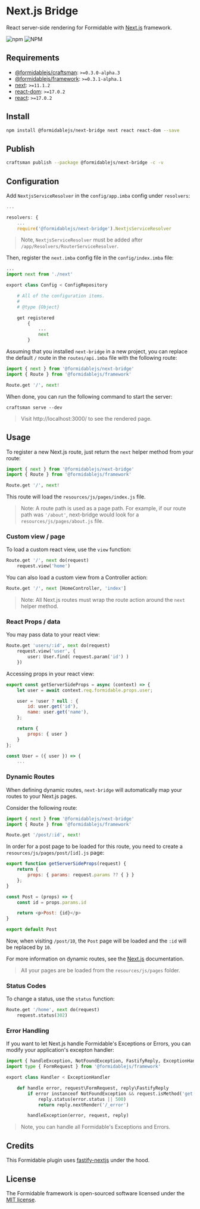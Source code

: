 # Next.js Bridge

React server-side rendering for Formidable with [Next.js](https://nextjs.org/docs/advanced-features/custom-server) framework.

![npm](https://img.shields.io/npm/v/@formidablejs/next-bridge)
![NPM](https://img.shields.io/npm/l/@formidablejs/next-bridge)

## Requirements

  * [@formidablejs/craftsman](https://www.npmjs.com/package/@formidablejs/craftsman): `>=0.3.0-alpha.3`
  * [@formidablejs/framework](https://www.npmjs.com/package/@formidablejs/framework): `>=0.3.1-alpha.1`
  * [next](https://www.npmjs.com/package/next): `>=11.1.2`
  * [react-dom](https://www.npmjs.com/package/react-dom): `>=17.0.2`
  * [react](https://www.npmjs.com/package/react): `>=17.0.2`

## Install

```bash
npm install @formidablejs/next-bridge next react react-dom --save
```

## Publish

```bash
craftsman publish --package @formidablejs/next-bridge -c -v
```

## Configuration

Add `NextjsServiceResolver` in the `config/app.imba` config under `resolvers`:

```js
...

resolvers: {
	...
	require('@formidablejs/next-bridge').NextjsServiceResolver
```

> Note, `NextjsServiceResolver` must be added after `/app/Resolvers/RouterServiceResolver`.

Then, register the `next.imba` config file in the `config/index.imba` file:

```py
...
import next from './next'

export class Config < ConfigRepository

	# All of the configuration items.
	#
	# @type {Object}

	get registered
		{
			...
			next
		}
```

Assuming that you installed `next-bridge` in a new project, you can replace the default `/` route in the `routes/api.imba` file with the following route:

```py
import { next } from '@formidablejs/next-bridge'
import { Route } from '@formidablejs/framework'

Route.get '/', next!
```

When done, you can run the following command to start the server:

```
craftsman serve --dev
```

> Visit http://localhost:3000/ to see the rendered page.

## Usage

To register a new Next.js route, just return the `next` helper method from your route:

```py
import { next } from '@formidablejs/next-bridge'
import { Route } from '@formidablejs/framework'

Route.get '/', next!
```

This route will load the `resources/js/pages/index.js` file.

> Note: A route path is used as a page path. For example, if our route path was `'/about'`, next-bridge would look for a `resources/js/pages/about.js` file.

### Custom view / page

To load a custom react view, use the `view` function:

```py
Route.get '/', next do(request)
	request.view('home')
```

You can also load a custom view from a Controller action:

```py
Route.get '/', next [HomeController, 'index']
```

> Note: All Next.js routes must wrap the route action around the `next` helper method.

### React Props / data

You may pass data to your react view:

```py
Route.get 'users/:id', next do(request)
	request.view('user', {
		user: User.find( request.param('id') )
	})
```

Accessing props in your react view:

```js
export const getServerSideProps = async (context) => {
	let user = await context.req.formidable.props.user;

	user = !user ? null : {
		id: user.get('id'),
		name: user.get('name'),
	};

	return {
		props: { user }
	}
};

const User = ({ user }) => {
	...
```

### Dynamic Routes

When defining dynamic routes, `next-bridge` will automatically map your routes to your Next.js pages.

Consider the following route:

```py
import { next } from '@formidablejs/next-bridge'
import { Route } from '@formidablejs/framework'

Route.get '/post/:id', next!
```

In order for a post page to be loaded for this route, you need to create a `resources/js/pages/post/[id].js` page:

```js
export function getServerSideProps(request) {
	return {
		props: { params: request.params ?? { } }
	};
}

const Post = (props) => {
	const id = props.params.id

	return <p>Post: {id}</p>
}

export default Post
```

Now, when visiting `/post/10`, the `Post` page will be loaded and the `:id` will be replaced by `10`.

For more information on dynamic routes, see the [Next.js](https://nextjs.org/docs/routing/dynamic-routes) documentation.

> All your pages are be loaded from the `resources/js/pages` folder.

### Status Codes

To change a status, use the `status` function:

```py
Route.get '/home', next do(request)
	request.status(302)
```

### Error Handling

If you want to let Next.js handle Formidable's Exceptions or Errors, you can modify your application's excepton handler:

```py
import { handleException, NotFoundException, FastifyReply, ExceptionHandler } from '@formidablejs/framework'
import type { FormRequest } from '@formidablejs/framework'

export class Handler < ExceptionHandler

	def handle error, request\FormRequest, reply\FastifyReply
		if error instanceof NotFoundException && request.isMethod('get')
			reply.status(error.status || 500)
			return reply.nextRender('/_error')

		handleException(error, request, reply)

```

> Note, you can handle all Formidable's Exceptions and Errors.

## Credits

This Formidable plugin uses [fastify-nextjs](https://github.com/fastify/fastify-nextjs) under the hood.

## License

The Formidable framework is open-sourced software licensed under the [MIT license](https://opensource.org/licenses/MIT).